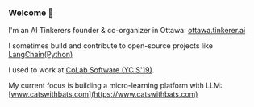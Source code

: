 ### Welcome 👋

I'm an AI Tinkerers founder & co-organizer in Ottawa: [ottawa.tinkerer.ai](https://ottawa.tinkerer.ai)

I sometimes build and contribute to open-source projects like [LangChain(Python)](https://github.com/langchain-ai/langchain)

I used to work at [CoLab Software (YC S'19)](https://www.colabsoftware.com).

My current focus is building a micro-learning platform with LLM: [www.catswithbats.com](https://www.catswithbats.com)
